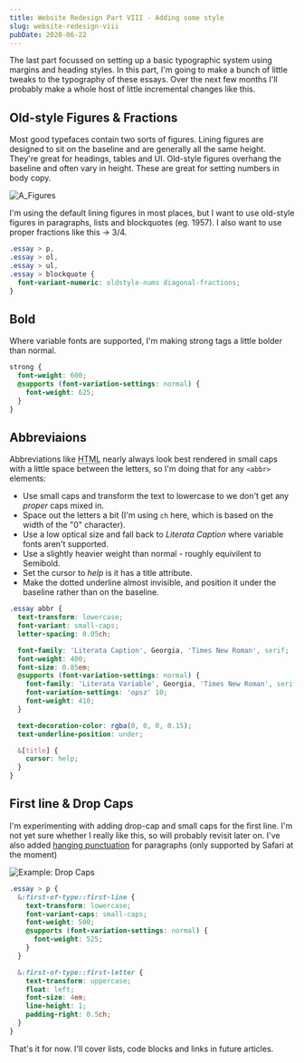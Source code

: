 ```yaml
---
title: Website Redesign Part VIII - Adding some style
slug: website-redesign-viii
pubDate: 2020-06-22
---
```


The last part focussed on setting up a basic typographic system using margins and heading styles. In this part, I'm going to make a bunch of little tweaks to the typography of these essays. Over the next few months I'll probably make a whole host of little incremental changes like this.

## Old-style Figures & Fractions

Most good typefaces contain two sorts of figures. Lining figures are designed to sit on the baseline and are generally all the same height. They're great for headings, tables and UI. Old-style figures overhang the baseline and often vary in height. These are great for setting numbers in body copy.

![A_Figures](/uploads/A_Figures.png)

I'm using the default lining figures in most places, but I want to use old-style figures in paragraphs, lists and blockquotes (eg. 1957). I also want to use proper fractions like this &rarr; 3/4.

```css
.essay > p,
.essay > ol,
.essay > ul,
.essay > blockquote {
  font-variant-numeric: oldstyle-nums diagonal-fractions;
}
```

## Bold

Where variable fonts are supported, I'm making strong tags a little bolder than normal.

```scss
strong {
  font-weight: 600;
  @supports (font-variation-settings: normal) {
    font-weight: 625;
  }
}
```

## Abbreviaions

Abbreviations like <abbr title="Hyper Text Markup Language">HTML</abbr> nearly always look best rendered in small caps with a little space between the letters, so I'm doing that for any `<abbr>` elements:

- Use small caps and transform the text to lowercase to we don't get any _proper_ caps mixed in.
- Space out the letters a bit (I'm using `ch` here, which is based on the width of the "0" character).
- Use a low optical size and fall back to _Literata Caption_ where variable fonts aren't supported.
- Use a slightly heavier weight than normal - roughly equivilent to Semibold.
- Set the cursor to _help_ is it has a title attribute.
- Make the dotted underline almost invisible, and position it under the baseline rather than on the baseline.

```scss
.essay abbr {
  text-transform: lowercase;
  font-variant: small-caps;
  letter-spacing: 0.05ch;

  font-family: 'Literata Caption', Georgia, 'Times New Roman', serif;
  font-weight: 400;
  font-size: 0.85em;
  @supports (font-variation-settings: normal) {
    font-family: 'Literata Variable', Georgia, 'Times New Roman', serif;
    font-variation-settings: 'opsz' 10;
    font-weight: 410;
  }

  text-decoration-color: rgba(0, 0, 0, 0.15);
  text-underline-position: under;

  &[title] {
    cursor: help;
  }
}
```

## First line & Drop Caps

I'm experimenting with adding drop-cap and small caps for the first line. I'm not yet sure whether I really like this, so will probably revisit later on. I've also added [hanging punctuation](https://css-tricks.com/almanac/properties/h/hanging-punctuation/) for paragraphs (only supported by Safari at the moment)

![Example: Drop Caps](/uploads/2020-06-22-drop-cap.png)

```scss
.essay > p {
  &:first-of-type::first-line {
    text-transform: lowercase;
    font-variant-caps: small-caps;
    font-weight: 500;
    @supports (font-variation-settings: normal) {
      font-weight: 525;
    }
  }

  &:first-of-type::first-letter {
    text-transform: uppercase;
    float: left;
    font-size: 4em;
    line-height: 1;
    padding-right: 0.5ch;
  }
}
```

That's it for now. I'll cover lists, code blocks and links in future articles.
